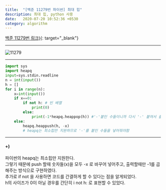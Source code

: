 ```yaml
---
title:  "[백준 11279번 파이썬] 최대 힙"
description: 최대 힙, python 사용
date:   2020-07-20 10:52:36 +0530
category: algorithm
---
```


[백준 11279번 링크)](https://www.acmicpc.net/problem/11279){: target="_blank"}    
***    
![11279](https://user-images.githubusercontent.com/26339800/87892138-4245a180-ca77-11ea-8878-4cc31aa90644.JPG)  


***      
```python  
import sys
import heapq
input=sys.stdin.readline
n = int(input())
h = []
for i in range(n):
    x=int(input())
    if x==0:
        if not h: # 빈 배열
            print(0)
        else:
            print(-1*heapq.heappop(h)) #'-'붙인 수들이니까 다시 '-' 붙여서 출력해주기
    else:
        heapq.heappush(h, -x)
        # heapq는 최소힙만 지원하므로 '-'를 붙인 수들을 넣어줘야함

```  
***  
#### +)  
파이썬의 heapq는 최소힙만 지원한다.  
그렇기 때문에 push 할때 숫자들(x)을 모두 -x 로 바꾸어 넣어주고, 출력할때만 -1를 곱해주는 방식으로 구현하였다.  
추가로 if not 을 사용하면 코드를 간결하게 할 수 있다는 점을 알게되었다.  
h의 사이즈가 0이 아닐 경우를 간단히 i not h: 로 표현할 수 있었다.  
